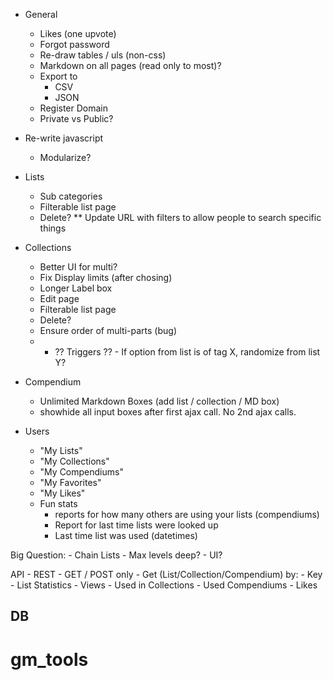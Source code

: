 - General
	- Likes (one upvote)
	- Forgot password
	- Re-draw tables / uls (non-css)
	- Markdown on all pages (read only to most)?
	- Export to
		- CSV
		- JSON
	- Register Domain
	- Private vs Public?

- Re-write javascript 
	- Modularize?

- Lists
	- Sub categories
	- Filterable list page
	- Delete?
	** Update URL with filters to allow people to search specific things

- Collections
	- Better UI for multi?
	- Fix Display limits (after chosing)
	- Longer Label box
	- Edit page
	- Filterable list page
	- Delete?
	- Ensure order of multi-parts (bug)
	
	* - ?? Triggers ?? - If option from list is of tag X, randomize from list Y?
	
- Compendium
	- Unlimited Markdown Boxes (add list / collection / MD box)
	- showhide all input boxes after first ajax call.  No 2nd ajax calls.

- Users
	- "My Lists"
	- "My Collections"
	- "My Compendiums"
	- "My Favorites"
	- "My Likes"
	- Fun stats
		- reports for how many others are using your lists (compendiums)
		- Report for last time lists were looked up
		- Last time list was used (datetimes)


Big Question:
	- Chain Lists
		- Max levels deep?
		- UI?


API
	- REST
	- GET / POST only
	- Get (List/Collection/Compendium) by:
		- Key
	- List Statistics
		- Views
		- Used in Collections
		- Used Compendiums
		- Likes

DB
--

# gm_tools
